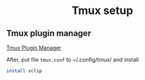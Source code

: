 <h1 align="center">Tmux setup</h1>

## Tmux plugin manager

[Tmux Plugin Manager](https://github.com/tmux-plugins/tpm)

After, put file `tmux.conf` to ~/.config/tmux/ and install

```bash
install xclip
```
